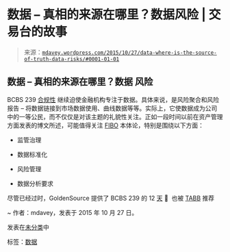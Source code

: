 <!--yml

category: 未分类

日期：2024 年 05 月 18 日 05:38:39

-->

# 数据 – 真相的来源在哪里？数据风险 | 交易台的故事

> 来源：[`mdavey.wordpress.com/2015/10/27/data-where-is-the-source-of-truth-data-risks/#0001-01-01`](https://mdavey.wordpress.com/2015/10/27/data-where-is-the-source-of-truth-data-risks/#0001-01-01)

## 数据 – 真相的来源在哪里？数据 风险

BCBS 239 [合规性](http://www.finextra.com/news/announcement.aspx?pressreleaseid=61701) 继续迫使金融机构专注于数据。具体来说，是风险聚合和风险报告 – 将数据链接到市场数据使用、曲线数据等等。实际上，它使数据成为公司中的一等公民，而不仅仅是对该主题的礼貌性关注。正如一段时间以前在资产管理方面发表的博文所述，可能值得关注 [FIBO](http://www.edmcouncil.org/) 本体论，特别是围绕以下方面：

+   监管治理

+   数据标准化

+   风险管理

+   数据分析要求

尽管已经过时，GoldenSource 提供了 BCBS 239 的 12 [天](http://www.thegoldensource.com/en/industry-perspectives/blog/432-the-third-day-of-bcbs-239-data-architecturee) 🙂  也被 [TABB](http://tabbforum.com/opinions/the-12-days-of-bcbs-239-day-1-clarity) 推荐

~ 作者：mdavey，发表于 2015 年 10 月 27 日。

发表在[未分类](https://mdavey.wordpress.com/category/uncategorized/)中

标签：[数据](https://mdavey.wordpress.com/tag/data/)
